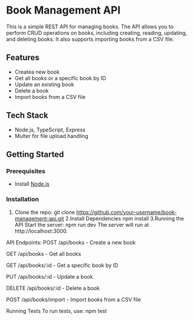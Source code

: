 # Book Management API

This is a simple REST API for managing books. The API allows you to perform CRUD operations on books, including creating, reading, updating, and deleting books. It also supports importing books from a CSV file.

## Features
- Createa new book
- Get all books or a specific book by ID
- Update an existing book
- Delete a book
- Import books from a CSV file

## Tech Stack
- Node.js, TypeScript, Express
- Multer for file upload handling

## Getting Started

### Prerequisites
- Install [Node.js](https://nodejs.org/)

### Installation
1. Clone the repo:
   git clone https://github.com/your-username/book-management-api.git
2.Install Dependencies
    npm install 
3.Running the API
Start the server:
npm run dev
The server will run at http://localhost:3000.

API Endpoints:
POST /api/books - Create a new book

GET /api/books - Get all books

GET /api/books/:id - Get a specific book by ID

PUT /api/books/:id - Update a book

DELETE /api/books/:id - Delete a book

POST /api/books/import - Import books from a CSV file

Running Tests
To run tests, use:
npm test

